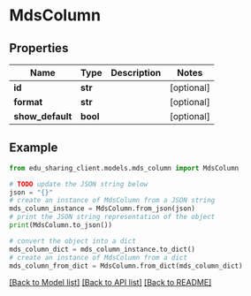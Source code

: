 # MdsColumn


## Properties

Name | Type | Description | Notes
------------ | ------------- | ------------- | -------------
**id** | **str** |  | [optional] 
**format** | **str** |  | [optional] 
**show_default** | **bool** |  | [optional] 

## Example

```python
from edu_sharing_client.models.mds_column import MdsColumn

# TODO update the JSON string below
json = "{}"
# create an instance of MdsColumn from a JSON string
mds_column_instance = MdsColumn.from_json(json)
# print the JSON string representation of the object
print(MdsColumn.to_json())

# convert the object into a dict
mds_column_dict = mds_column_instance.to_dict()
# create an instance of MdsColumn from a dict
mds_column_from_dict = MdsColumn.from_dict(mds_column_dict)
```
[[Back to Model list]](../README.md#documentation-for-models) [[Back to API list]](../README.md#documentation-for-api-endpoints) [[Back to README]](../README.md)


